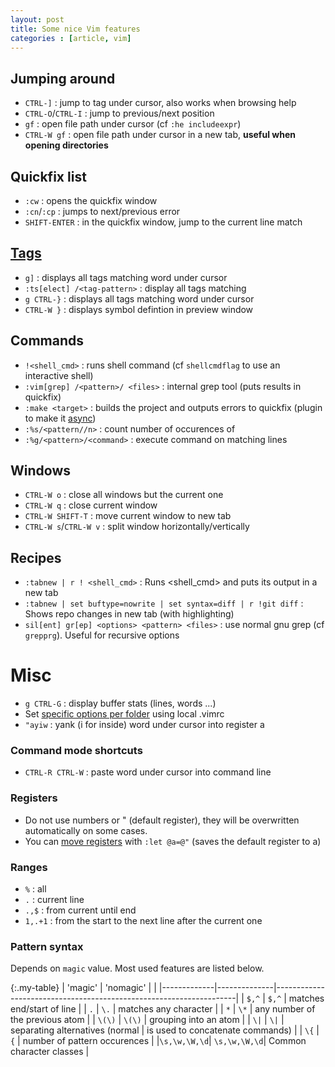 ```yaml
---
layout: post
title: Some nice Vim features
categories : [article, vim]
---
```


## Jumping around
* `CTRL-]` : jump to tag under cursor, also works when browsing help
* `CTRL-O`/`CTRL-I` : jump to previous/next position
* `gf` : open file path under cursor (cf `:he includeexpr`)
* `CTRL-W gf` : open file path under cursor in a new tab, **useful when opening directories**

## Quickfix list
* `:cw`  : opens the quickfix window
* `:cn`/`:cp` : jumps to next/previous error
* `SHIFT-ENTER` : in the quickfix window, jump to the current line match

## [Tags][2]
* `g]` : displays all tags matching word under cursor
* `:ts[elect] /<tag-pattern>` : display all tags matching <tag-pattern>
* `g CTRL-}` : displays all tags matching word under cursor
* `CTRL-W }` : displays symbol defintion in preview window

## Commands
* `!<shell_cmd>` : runs shell command (cf `shellcmdflag` to use an interactive shell)
* `:vim[grep] /<pattern>/ <files>` : internal grep tool (puts results in quickfix)
* `:make <target>` : builds the project and outputs errors to quickfix (plugin to make it [async][4])
* `:%s/<pattern//n>` : count number of occurences of <pattern>
* `:%g/<pattern>/<command>` : execute command on matching lines

## Windows
* `CTRL-W o` : close all windows but the current one
* `CTRL-W q` : close current window
* `CTRL-W SHIFT-T` : move current window to new tab
* `CTRL-W s`/`CTRL-W v` : split window horizontally/vertically

## Recipes
* `:tabnew | r ! <shell_cmd>` : Runs <shell_cmd> and puts its output in a new tab
* `:tabnew | set buftype=nowrite | set syntax=diff | r !git diff` : Shows repo changes in new tab (with highlighting)
* `sil[ent] gr[ep] <options> <pattern> <files>` : use normal gnu grep (cf `grepprg`). Useful for recursive options


# Misc

* `g CTRL-G` : display buffer stats (lines, words ...)
* Set [specific options per folder][3] using local .vimrc
* `"ayiw` : yank (i for inside) word under cursor into register a

### Command mode shortcuts
* `CTRL-R CTRL-W` : paste word under cursor into command line

### Registers
* Do not use numbers or " (default register), they will be overwritten automatically on some cases.
* You can [move registers][1] with `:let @a=@"` (saves the default register to a)

### Ranges
* `%` : all 
* `.` : current line
* `.,$` : from current until end
* `1,.+1` : from the start to the next line after the current one

### Pattern syntax
Depends on `magic` value. Most used features are listed below.

{:.my-table}
|   'magic'   |   'nomagic'  |                                                                    |
|-------------|--------------|--------------------------------------------------------------------|
|   `$,^`     |    `$,^`     | matches end/start of line                                          |
|    `.`      |    `\.`      | matches any character                                              |
|    `*`      |    `\*`      | any number of the previous atom                                    |
|   `\(\)`    |   `\(\)`     | grouping into an atom                                              |
|   `\|`      |    `\|`      | separating alternatives (normal | is used to concatenate commands) |
|   `\{`      |    `{`       | number of pattern occurences                                       |
|`\s,\w,\W,\d`| `\s,\w,\W,\d`| Common character classes                                           |
    
[1]: http://vim.wikia.com/wiki/Comfortable_handling_of_registers    
[2]: http://vim.wikia.com/wiki/Browsing_programs_with_tags
[3]: http://www.ilker.de/specific-vim-settings-per-project.html
[4]: https://github.com/tpope/vim-dispatch

